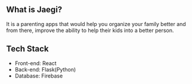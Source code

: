 ## What is Jaegi?

It is a parenting apps that would help you organize your family better and from there, improve the ability to help their kids into a better person.

## Tech Stack

- Front-end: React
- Back-end: Flask(Python)
- Database: Firebase
